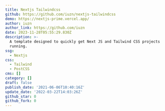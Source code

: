 ```yaml
---
title: Nextjs Tailwindcss
github: https://github.com/iuzn/nextjs-tailwindcss
demo: https://nextjs-prime.vercel.app/
author: iuzn
author_link: https://github.com/iuzn
date: 2023-11-28T05:55:29.830Z
description: >-
  A template designed to quickly get Next JS and Tailwind CSS projects up and
  running.
ssg:
  - Nextjs
css:
  - Tailwind
  - PostCSS
cms: []
category: []
draft: false
publish_date: '2021-06-06T10:40:16Z'
update_date: '2022-03-22T14:03:26Z'
github_star: 0
github_fork: 0
---
```

